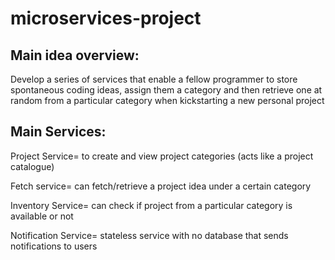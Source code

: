 # microservices-project

## Main idea overview:

Develop a series of services that enable a fellow programmer to store spontaneous coding ideas, assign them a category and then retrieve one at random from a particular category when kickstarting a new personal project


## Main Services:

Project Service= to create and view project categories (acts like a project catalogue)

Fetch service= can fetch/retrieve a project idea under a certain category

Inventory Service= can check if project from a particular category is available or not 

Notification Service= stateless service with no database that sends notifications to users

